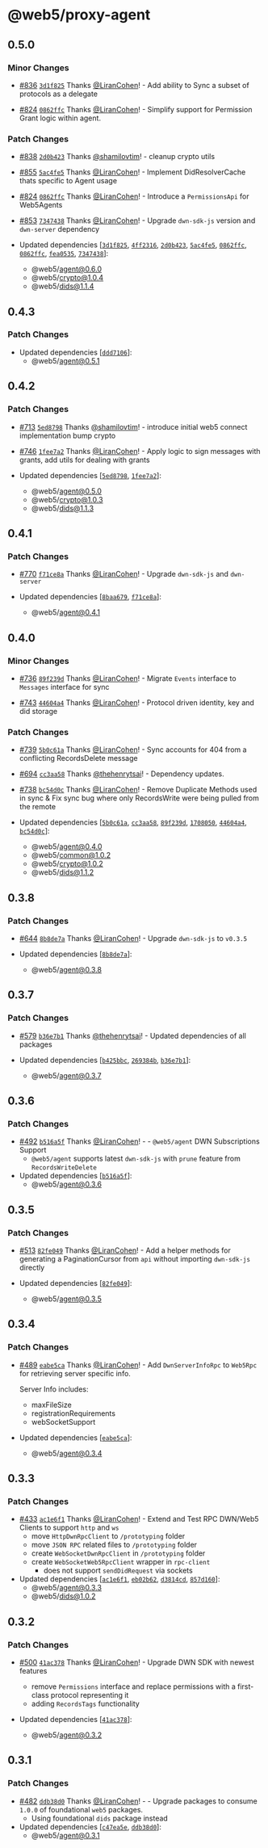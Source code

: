 # @web5/proxy-agent

## 0.5.0

### Minor Changes

- [#836](https://github.com/TBD54566975/web5-js/pull/836) [`3d1f825`](https://github.com/TBD54566975/web5-js/commit/3d1f8258465e1177d6d5fe17c2e1ea786baa331d) Thanks [@LiranCohen](https://github.com/LiranCohen)! - Add ability to Sync a subset of protocols as a delegate

- [#824](https://github.com/TBD54566975/web5-js/pull/824) [`0862ffc`](https://github.com/TBD54566975/web5-js/commit/0862ffc1f23550406ff592e8393cb2eb5a769079) Thanks [@LiranCohen](https://github.com/LiranCohen)! - Simplify support for Permission Grant logic within agent.

### Patch Changes

- [#838](https://github.com/TBD54566975/web5-js/pull/838) [`2d0b423`](https://github.com/TBD54566975/web5-js/commit/2d0b423b90546c8d28735b600328c8a5937b57c8) Thanks [@shamilovtim](https://github.com/shamilovtim)! - cleanup crypto utils

- [#855](https://github.com/TBD54566975/web5-js/pull/855) [`5ac4fe5`](https://github.com/TBD54566975/web5-js/commit/5ac4fe51a2a87a266e95c3db8215059ac2d38e77) Thanks [@LiranCohen](https://github.com/LiranCohen)! - Implement DidResolverCache thats specific to Agent usage

- [#824](https://github.com/TBD54566975/web5-js/pull/824) [`0862ffc`](https://github.com/TBD54566975/web5-js/commit/0862ffc1f23550406ff592e8393cb2eb5a769079) Thanks [@LiranCohen](https://github.com/LiranCohen)! - Introduce a `PermissionsApi` for Web5Agents

- [#853](https://github.com/TBD54566975/web5-js/pull/853) [`7347438`](https://github.com/TBD54566975/web5-js/commit/734743884f21491efce9392e129d612735e85282) Thanks [@LiranCohen](https://github.com/LiranCohen)! - Upgrade `dwn-sdk-js` version and `dwn-server` dependency

- Updated dependencies [[`3d1f825`](https://github.com/TBD54566975/web5-js/commit/3d1f8258465e1177d6d5fe17c2e1ea786baa331d), [`4ff2316`](https://github.com/TBD54566975/web5-js/commit/4ff2316e28ad3f29f0336c69adde0a37840ebb33), [`2d0b423`](https://github.com/TBD54566975/web5-js/commit/2d0b423b90546c8d28735b600328c8a5937b57c8), [`5ac4fe5`](https://github.com/TBD54566975/web5-js/commit/5ac4fe51a2a87a266e95c3db8215059ac2d38e77), [`0862ffc`](https://github.com/TBD54566975/web5-js/commit/0862ffc1f23550406ff592e8393cb2eb5a769079), [`0862ffc`](https://github.com/TBD54566975/web5-js/commit/0862ffc1f23550406ff592e8393cb2eb5a769079), [`fea0535`](https://github.com/TBD54566975/web5-js/commit/fea0535876d5b00ab5e0abea695e52aeaad9d78b), [`7347438`](https://github.com/TBD54566975/web5-js/commit/734743884f21491efce9392e129d612735e85282)]:
  - @web5/agent@0.6.0
  - @web5/crypto@1.0.4
  - @web5/dids@1.1.4

## 0.4.3

### Patch Changes

- Updated dependencies [[`ddd7106`](https://github.com/TBD54566975/web5-js/commit/ddd71065431209048a9f6b012c034530510d44da)]:
  - @web5/agent@0.5.1

## 0.4.2

### Patch Changes

- [#713](https://github.com/TBD54566975/web5-js/pull/713) [`5ed8798`](https://github.com/TBD54566975/web5-js/commit/5ed87986e4f3fde25eff2691afb49011d4ba69ce) Thanks [@shamilovtim](https://github.com/shamilovtim)! - introduce initial web5 connect implementation
  bump crypto

- [#746](https://github.com/TBD54566975/web5-js/pull/746) [`1fee7a2`](https://github.com/TBD54566975/web5-js/commit/1fee7a266d426013d1d250155af2a9c3c8b1ee78) Thanks [@LiranCohen](https://github.com/LiranCohen)! - Apply logic to sign messages with grants, add utils for dealing with grants

- Updated dependencies [[`5ed8798`](https://github.com/TBD54566975/web5-js/commit/5ed87986e4f3fde25eff2691afb49011d4ba69ce), [`1fee7a2`](https://github.com/TBD54566975/web5-js/commit/1fee7a266d426013d1d250155af2a9c3c8b1ee78)]:
  - @web5/agent@0.5.0
  - @web5/crypto@1.0.3
  - @web5/dids@1.1.3

## 0.4.1

### Patch Changes

- [#770](https://github.com/TBD54566975/web5-js/pull/770) [`f71ce8a`](https://github.com/TBD54566975/web5-js/commit/f71ce8a6b9b10dfb1a627a9fe0d7473a453422e0) Thanks [@LiranCohen](https://github.com/LiranCohen)! - Upgrade `dwn-sdk-js` and `dwn-server`

- Updated dependencies [[`8baa679`](https://github.com/TBD54566975/web5-js/commit/8baa679ae496c9052025b11d435c48390579be47), [`f71ce8a`](https://github.com/TBD54566975/web5-js/commit/f71ce8a6b9b10dfb1a627a9fe0d7473a453422e0)]:
  - @web5/agent@0.4.1

## 0.4.0

### Minor Changes

- [#736](https://github.com/TBD54566975/web5-js/pull/736) [`89f239d`](https://github.com/TBD54566975/web5-js/commit/89f239d1338a71ce700ac1efaef124035a5363c9) Thanks [@LiranCohen](https://github.com/LiranCohen)! - Migrate `Events` interface to `Messages` interface for sync

- [#743](https://github.com/TBD54566975/web5-js/pull/743) [`44604a4`](https://github.com/TBD54566975/web5-js/commit/44604a4edacdbfa09f0427f782ac49a34a9d9d2b) Thanks [@LiranCohen](https://github.com/LiranCohen)! - Protocol driven identity, key and did storage

### Patch Changes

- [#739](https://github.com/TBD54566975/web5-js/pull/739) [`5b0c61a`](https://github.com/TBD54566975/web5-js/commit/5b0c61ab548dfe7258592cc7fb924fabc80f7be1) Thanks [@LiranCohen](https://github.com/LiranCohen)! - Sync accounts for 404 from a conflicting RecordsDelete message

- [#694](https://github.com/TBD54566975/web5-js/pull/694) [`cc3aa58`](https://github.com/TBD54566975/web5-js/commit/cc3aa58069dd5465834b32174e3f840ddf782d60) Thanks [@thehenrytsai](https://github.com/thehenrytsai)! - Dependency updates.

- [#738](https://github.com/TBD54566975/web5-js/pull/738) [`bc54d0c`](https://github.com/TBD54566975/web5-js/commit/bc54d0c82d9665d60b4fa6bba11f7ef3e24497a4) Thanks [@LiranCohen](https://github.com/LiranCohen)! - Remove Duplicate Methods used in sync & Fix sync bug where only RecordsWrite were being pulled from the remote

- Updated dependencies [[`5b0c61a`](https://github.com/TBD54566975/web5-js/commit/5b0c61ab548dfe7258592cc7fb924fabc80f7be1), [`cc3aa58`](https://github.com/TBD54566975/web5-js/commit/cc3aa58069dd5465834b32174e3f840ddf782d60), [`89f239d`](https://github.com/TBD54566975/web5-js/commit/89f239d1338a71ce700ac1efaef124035a5363c9), [`1708050`](https://github.com/TBD54566975/web5-js/commit/1708050fa2cbcdd9861ef289bb306505c8671194), [`44604a4`](https://github.com/TBD54566975/web5-js/commit/44604a4edacdbfa09f0427f782ac49a34a9d9d2b), [`bc54d0c`](https://github.com/TBD54566975/web5-js/commit/bc54d0c82d9665d60b4fa6bba11f7ef3e24497a4)]:
  - @web5/agent@0.4.0
  - @web5/common@1.0.2
  - @web5/crypto@1.0.2
  - @web5/dids@1.1.2

## 0.3.8

### Patch Changes

- [#644](https://github.com/TBD54566975/web5-js/pull/644) [`8b8de7a`](https://github.com/TBD54566975/web5-js/commit/8b8de7a82337a68c8625107da2f9fc7ce4286c07) Thanks [@LiranCohen](https://github.com/LiranCohen)! - Upgrade `dwn-sdk-js` to `v0.3.5`

- Updated dependencies [[`8b8de7a`](https://github.com/TBD54566975/web5-js/commit/8b8de7a82337a68c8625107da2f9fc7ce4286c07)]:
  - @web5/agent@0.3.8

## 0.3.7

### Patch Changes

- [#579](https://github.com/TBD54566975/web5-js/pull/579) [`b36e7b1`](https://github.com/TBD54566975/web5-js/commit/b36e7b1eabd7c99313d6f6adb335c5a6d085d83e) Thanks [@thehenrytsai](https://github.com/thehenrytsai)! - Updated dependencies of all packages

- Updated dependencies [[`b425bbc`](https://github.com/TBD54566975/web5-js/commit/b425bbc6bfedb44121d18b4f9d72f18cdd33ac00), [`269384b`](https://github.com/TBD54566975/web5-js/commit/269384b7b96635c1205419293df346bff9491a1b), [`b36e7b1`](https://github.com/TBD54566975/web5-js/commit/b36e7b1eabd7c99313d6f6adb335c5a6d085d83e)]:
  - @web5/agent@0.3.7

## 0.3.6

### Patch Changes

- [#492](https://github.com/TBD54566975/web5-js/pull/492) [`b516a5f`](https://github.com/TBD54566975/web5-js/commit/b516a5f71c3e2babefa644f2d88b1520c844ca0c) Thanks [@LiranCohen](https://github.com/LiranCohen)! - - `@web5/agent` DWN Subscriptions Support
  - `@web5/agent` supports latest `dwn-sdk-js` with `prune` feature from `RecordsWriteDelete`
- Updated dependencies [[`b516a5f`](https://github.com/TBD54566975/web5-js/commit/b516a5f71c3e2babefa644f2d88b1520c844ca0c)]:
  - @web5/agent@0.3.6

## 0.3.5

### Patch Changes

- [#513](https://github.com/TBD54566975/web5-js/pull/513) [`82fe049`](https://github.com/TBD54566975/web5-js/commit/82fe049234423bd08a4b3c7e6cf48bdd5556d5a7) Thanks [@LiranCohen](https://github.com/LiranCohen)! - Add a helper methods for generating a PaginationCursor from `api` without importing `dwn-sdk-js` directly

- Updated dependencies [[`82fe049`](https://github.com/TBD54566975/web5-js/commit/82fe049234423bd08a4b3c7e6cf48bdd5556d5a7)]:
  - @web5/agent@0.3.5

## 0.3.4

### Patch Changes

- [#489](https://github.com/TBD54566975/web5-js/pull/489) [`eabe5ca`](https://github.com/TBD54566975/web5-js/commit/eabe5ca780745d229d5df7a0e64f43a5283a10d7) Thanks [@LiranCohen](https://github.com/LiranCohen)! - Add `DwnServerInfoRpc` to `Web5Rpc` for retrieving server specific info.

  Server Info includes:

  - maxFileSize
  - registrationRequirements
  - webSocketSupport

- Updated dependencies [[`eabe5ca`](https://github.com/TBD54566975/web5-js/commit/eabe5ca780745d229d5df7a0e64f43a5283a10d7)]:
  - @web5/agent@0.3.4

## 0.3.3

### Patch Changes

- [#433](https://github.com/TBD54566975/web5-js/pull/433) [`ac1e6f1`](https://github.com/TBD54566975/web5-js/commit/ac1e6f1eca57026b24bc22d89ac1785a804caed5) Thanks [@LiranCohen](https://github.com/LiranCohen)! - Extend and Test RPC DWN/Web5 Clients to support `http` and `ws`
  - move `HttpDwnRpcClient` to `/prototyping` folder
  - move `JSON RPC` related files to `/prototyping` folder
  - create `WebSocketDwnRpcClient` in `/prototyping` folder
  - create `WebSocketWeb5RpcClient` wrapper in `rpc-client`
    - does not support `sendDidRequest` via sockets
- Updated dependencies [[`ac1e6f1`](https://github.com/TBD54566975/web5-js/commit/ac1e6f1eca57026b24bc22d89ac1785a804caed5), [`eb02b62`](https://github.com/TBD54566975/web5-js/commit/eb02b62ca4d3877c4ae4ea606f7e0bb0ca4e4e83), [`d3814cd`](https://github.com/TBD54566975/web5-js/commit/d3814cd6b258b858b307feadf236f710e657d2f8), [`857d160`](https://github.com/TBD54566975/web5-js/commit/857d16012c851acf38e18ceaa8664a25098f6055)]:
  - @web5/agent@0.3.3
  - @web5/dids@1.0.2

## 0.3.2

### Patch Changes

- [#500](https://github.com/TBD54566975/web5-js/pull/500) [`41ac378`](https://github.com/TBD54566975/web5-js/commit/41ac378a0197e56aeb70cf2d80d6b3917d4c1490) Thanks [@LiranCohen](https://github.com/LiranCohen)! - Upgrade DWN SDK with newest features

  - remove `Permissions` interface and replace permissions with a first-class protocol representing it
  - adding `RecordsTags` functionality

- Updated dependencies [[`41ac378`](https://github.com/TBD54566975/web5-js/commit/41ac378a0197e56aeb70cf2d80d6b3917d4c1490)]:
  - @web5/agent@0.3.2

## 0.3.1

### Patch Changes

- [#482](https://github.com/TBD54566975/web5-js/pull/482) [`ddb38d0`](https://github.com/TBD54566975/web5-js/commit/ddb38d0da0c510e9af00afddffe228c22cb830cd) Thanks [@LiranCohen](https://github.com/LiranCohen)! - - Upgrade packages to consume `1.0.0` of foundational `web5` packages.
  - Using foundational `dids` package instead
- Updated dependencies [[`c47ea5e`](https://github.com/TBD54566975/web5-js/commit/c47ea5ee936c9164c6ead47caf1ad099c1a4b0f1), [`ddb38d0`](https://github.com/TBD54566975/web5-js/commit/ddb38d0da0c510e9af00afddffe228c22cb830cd)]:
  - @web5/agent@0.3.1
